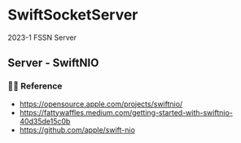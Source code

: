 # SwiftSocketServer
2023-1 FSSN Server

## Server - SwiftNIO


### 👩‍💻 Reference 
- https://opensource.apple.com/projects/swiftnio/
- https://fattywaffles.medium.com/getting-started-with-swiftnio-40d35de15c0b
- https://github.com/apple/swift-nio
